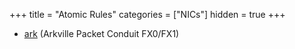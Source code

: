 +++
title = "Atomic Rules"
categories = ["NICs"]
hidden = true
+++

- [ark](http://www.dpdk.org/doc/guides/nics/ark.html) (Arkville Packet Conduit FX0/FX1)
